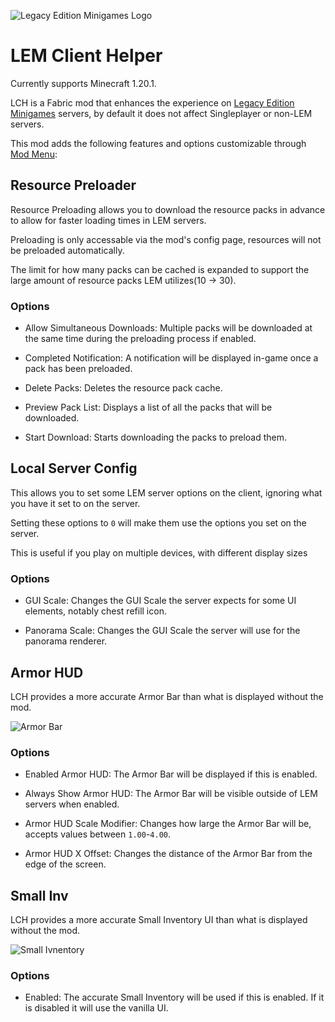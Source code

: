 ![Legacy Edition Minigames Logo](https://github.com/Legacy-Edition-Minigames/LEMClientHelper/assets/65347035/61e5d493-9c2d-48ed-a549-43f2e52d2ffb)

# LEM Client Helper

Currently supports Minecraft 1.20.1.

LCH is a Fabric mod that enhances the experience on [Legacy Edition Minigames](https://www.legacyminigames.xyz) servers, by default it does not affect Singleplayer or non-LEM servers.

This mod adds the following features and options customizable through [Mod Menu](https://modrinth.com/mod/modmenu):

## Resource Preloader

Resource Preloading allows you to download the resource packs in advance to allow for faster loading times in LEM servers.

Preloading is only accessable via the mod's config page, resources will not be preloaded automatically.

The limit for how many packs can be cached is expanded to support the large amount of resource packs LEM utilizes(10 -> 30).

### Options

- Allow Simultaneous Downloads: Multiple packs will be downloaded at the same time during the preloading process if enabled.

- Completed Notification: A notification will be displayed in-game once a pack has been preloaded.

- Delete Packs: Deletes the resource pack cache.

- Preview Pack List: Displays a list of all the packs that will be downloaded.

- Start Download: Starts downloading the packs to preload them.

## Local Server Config

This allows you to set some LEM server options on the client, ignoring what you have it set to on the server.

Setting these options to `0` will make them use the options you set on the server.

This is useful if you play on multiple devices, with different display sizes

### Options

- GUI Scale: Changes the GUI Scale the server expects for some UI elements, notably chest refill icon.

- Panorama Scale: Changes the GUI Scale the server will use for the panorama renderer.

## Armor HUD

LCH provides a more accurate Armor Bar than what is displayed without the mod.

![Armor Bar](https://github.com/Legacy-Edition-Minigames/LEMClientHelper/assets/65347035/7525e797-2cf1-4593-9f65-230a851fcfb1)

### Options

- Enabled Armor HUD: The Armor Bar will be displayed if this is enabled.

- Always Show Armor HUD: The Armor Bar will be visible outside of LEM servers when enabled.

- Armor HUD Scale Modifier: Changes how large the Armor Bar will be, accepts values between `1.00`-`4.00`.

- Armor HUD X Offset: Changes the distance of the Armor Bar from the edge of the screen.

## Small Inv

LCH provides a more accurate Small Inventory UI than what is displayed without the mod.

![Small Ivnentory](https://github.com/Legacy-Edition-Minigames/LEMClientHelper/assets/65347035/2ffaa1d4-a704-4f34-96ba-0ff15f843919)

### Options

- Enabled: The accurate Small Inventory will be used if this is enabled. If it is disabled it will use the vanilla UI.
